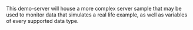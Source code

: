 This demo-server will house a more complex server sample that may be used to monitor
data that simulates a real life example, as well as variables of every supported
data type.